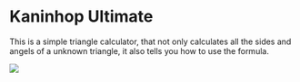 # Kaninhop Ultimate

This is a simple triangle calculator, that not only calculates all the sides and angels of a unknown triangle, it also tells you how to use the formula. 

![](https://vnvutg.db.files.1drv.com/y4mLHMc8WumWwsG3AiECQlVKkadRgcWlVKAgMk-unFD-GwXNjPNh95vQAYY2m8bq59QrZEV7XVr3aamOYgb6KGI_1bsZDctsbFLQpZqZWiiWONOdllpzODolAsZeD4EoGtSV2ZW_BMTpw-nIhGtuY5w4snXWn8rJgjnLkU0tD-MGPNaSv1ZFx4Ia1tykncC17nsK66RY3B5Td6L7xBEWyYY9w/sample.PNG?psid=1) 
